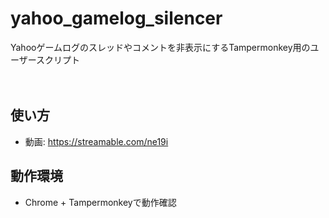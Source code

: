 # yahoo_gamelog_silencer
Yahooゲームログのスレッドやコメントを非表示にするTampermonkey用のユーザースクリプト
</br>
</br>
</br>


## 使い方
- 動画: https://streamable.com/ne19i

## 動作環境
- Chrome + Tampermonkeyで動作確認
